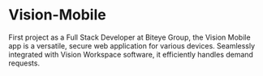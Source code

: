 # Vision-Mobile
First project as a Full Stack Developer at Biteye Group, the Vision Mobile app is a versatile, secure web application for various devices. Seamlessly integrated with Vision Workspace software, it efficiently handles demand requests.
